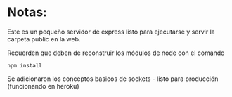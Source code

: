 # Notas:

Este es un pequeño servidor de express listo para ejecutarse y servir la carpeta public en la web.

Recuerden que deben de reconstruir los módulos de node con el comando

```
npm install
```

Se adicionaron los conceptos basicos de sockets - listo para producción (funcionando en heroku)
